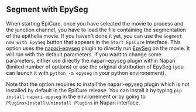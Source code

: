 ## Segment with EpySeg

When starting EpiCure, once you have selected the movie to process and the junction channel, you have to load the file containing the segmentation of the epithelia movie. If you haven't done it yet, you can use the `Segment now with EpySeg` button that appears in the `Start EpiCure` interface. 
This option uses the [napari-epyseg](https://github.com/gletort/napari-epyseg) plugin to directly run [EpySeg](https://github.com/baigouy/EPySeg) on the movie. It will run with the default parameters. If you want to change some parameters, either use directly the napari-epyseg plugin within Napari (limited number of options) or use the original distribution of EpySeg (you can launch it with `python -m epyseg` in your python environement).

Note that the option requires to install the napari-epyseg plugin which is not installed by default in the EpiCure release. You can install it by typing `pip install napari-epyseg` in the environement or by going to `Plugins>Install\Uninstall Plugins` in Napari interface.
